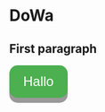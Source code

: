 # DoWa
<!DOCTYPE html>
<html>
<head>
<meta name="viewport" content="width=device-width, initial-scale=1">
<style>
.button {
  padding: 15px 25px;
  font-size: 24px;
  text-align: center;
  cursor: pointer;
  outline: none;
  color: #fff;
  background-color: #4CAF50;
  border: none;
  border-radius: 15px;
  box-shadow: 0 9px #999;
}

.button:hover {background-color: #3e8e41}

.button:active {
  background-color: #3e8e41;
  box-shadow: 0 5px #666;
  transform: translateY(4px);
}
</style>
</head>
<body>

<h2>First paragraph</h2>

<form>
<input class="button" type="button" value="Hallo" onclick="window.location.href='https://classroom.google.com/c/Mzg2OTg2ODkyMzVa/sa/Mzg2OTg2ODkyNzda/details'" />
</form>
</body>
</html>
